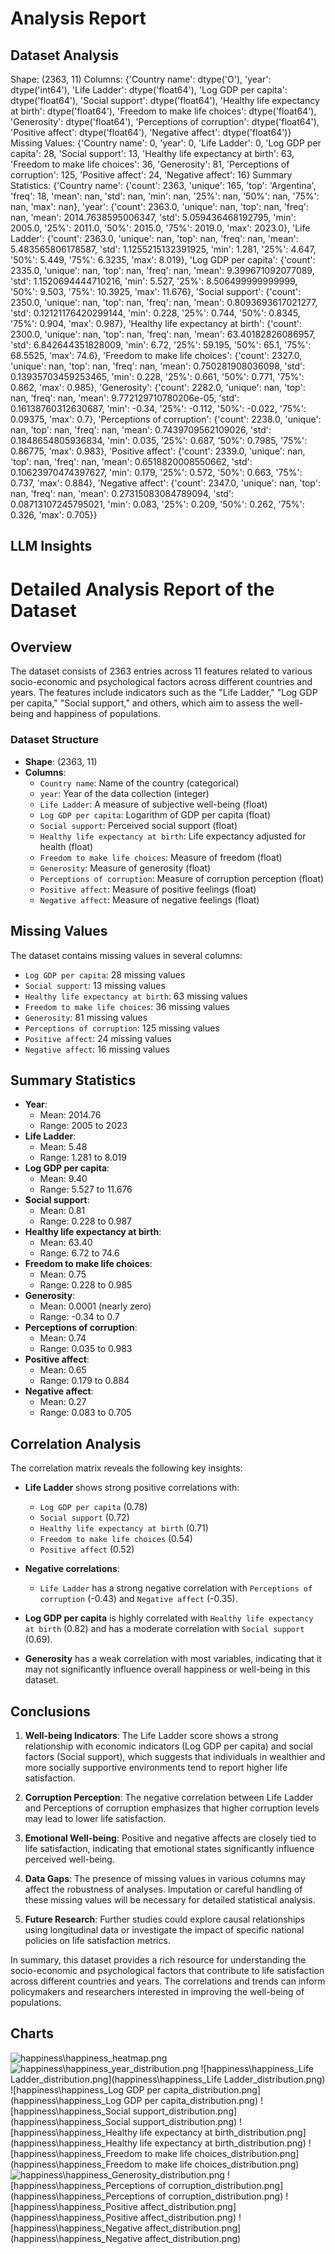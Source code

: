 # Analysis Report

## Dataset Analysis
Shape: (2363, 11)
Columns:
{'Country name': dtype('O'), 'year': dtype('int64'), 'Life Ladder': dtype('float64'), 'Log GDP per capita': dtype('float64'), 'Social support': dtype('float64'), 'Healthy life expectancy at birth': dtype('float64'), 'Freedom to make life choices': dtype('float64'), 'Generosity': dtype('float64'), 'Perceptions of corruption': dtype('float64'), 'Positive affect': dtype('float64'), 'Negative affect': dtype('float64')}
Missing Values:
{'Country name': 0, 'year': 0, 'Life Ladder': 0, 'Log GDP per capita': 28, 'Social support': 13, 'Healthy life expectancy at birth': 63, 'Freedom to make life choices': 36, 'Generosity': 81, 'Perceptions of corruption': 125, 'Positive affect': 24, 'Negative affect': 16}
Summary Statistics:
{'Country name': {'count': 2363, 'unique': 165, 'top': 'Argentina', 'freq': 18, 'mean': nan, 'std': nan, 'min': nan, '25%': nan, '50%': nan, '75%': nan, 'max': nan}, 'year': {'count': 2363.0, 'unique': nan, 'top': nan, 'freq': nan, 'mean': 2014.7638595006347, 'std': 5.059436468192795, 'min': 2005.0, '25%': 2011.0, '50%': 2015.0, '75%': 2019.0, 'max': 2023.0}, 'Life Ladder': {'count': 2363.0, 'unique': nan, 'top': nan, 'freq': nan, 'mean': 5.483565806178587, 'std': 1.1255215132391925, 'min': 1.281, '25%': 4.647, '50%': 5.449, '75%': 6.3235, 'max': 8.019}, 'Log GDP per capita': {'count': 2335.0, 'unique': nan, 'top': nan, 'freq': nan, 'mean': 9.399671092077089, 'std': 1.1520694444710216, 'min': 5.527, '25%': 8.506499999999999, '50%': 9.503, '75%': 10.3925, 'max': 11.676}, 'Social support': {'count': 2350.0, 'unique': nan, 'top': nan, 'freq': nan, 'mean': 0.8093693617021277, 'std': 0.12121176420299144, 'min': 0.228, '25%': 0.744, '50%': 0.8345, '75%': 0.904, 'max': 0.987}, 'Healthy life expectancy at birth': {'count': 2300.0, 'unique': nan, 'top': nan, 'freq': nan, 'mean': 63.40182826086957, 'std': 6.842644351828009, 'min': 6.72, '25%': 59.195, '50%': 65.1, '75%': 68.5525, 'max': 74.6}, 'Freedom to make life choices': {'count': 2327.0, 'unique': nan, 'top': nan, 'freq': nan, 'mean': 0.750281908036098, 'std': 0.13935703459253465, 'min': 0.228, '25%': 0.661, '50%': 0.771, '75%': 0.862, 'max': 0.985}, 'Generosity': {'count': 2282.0, 'unique': nan, 'top': nan, 'freq': nan, 'mean': 9.772129710780206e-05, 'std': 0.16138760312630687, 'min': -0.34, '25%': -0.112, '50%': -0.022, '75%': 0.09375, 'max': 0.7}, 'Perceptions of corruption': {'count': 2238.0, 'unique': nan, 'top': nan, 'freq': nan, 'mean': 0.7439709562109026, 'std': 0.1848654805936834, 'min': 0.035, '25%': 0.687, '50%': 0.7985, '75%': 0.86775, 'max': 0.983}, 'Positive affect': {'count': 2339.0, 'unique': nan, 'top': nan, 'freq': nan, 'mean': 0.6518820008550662, 'std': 0.10623970474397627, 'min': 0.179, '25%': 0.572, '50%': 0.663, '75%': 0.737, 'max': 0.884}, 'Negative affect': {'count': 2347.0, 'unique': nan, 'top': nan, 'freq': nan, 'mean': 0.27315083084789094, 'std': 0.08713107245795021, 'min': 0.083, '25%': 0.209, '50%': 0.262, '75%': 0.326, 'max': 0.705}}

## LLM Insights
# Detailed Analysis Report of the Dataset

## Overview
The dataset consists of 2363 entries across 11 features related to various socio-economic and psychological factors across different countries and years. The features include indicators such as the "Life Ladder," "Log GDP per capita," "Social support," and others, which aim to assess the well-being and happiness of populations.

### Dataset Structure
- **Shape**: (2363, 11)
- **Columns**:
  - `Country name`: Name of the country (categorical)
  - `year`: Year of the data collection (integer)
  - `Life Ladder`: A measure of subjective well-being (float)
  - `Log GDP per capita`: Logarithm of GDP per capita (float)
  - `Social support`: Perceived social support (float)
  - `Healthy life expectancy at birth`: Life expectancy adjusted for health (float)
  - `Freedom to make life choices`: Measure of freedom (float)
  - `Generosity`: Measure of generosity (float)
  - `Perceptions of corruption`: Measure of corruption perception (float)
  - `Positive affect`: Measure of positive feelings (float)
  - `Negative affect`: Measure of negative feelings (float)

## Missing Values
The dataset contains missing values in several columns:
- `Log GDP per capita`: 28 missing values
- `Social support`: 13 missing values
- `Healthy life expectancy at birth`: 63 missing values
- `Freedom to make life choices`: 36 missing values
- `Generosity`: 81 missing values
- `Perceptions of corruption`: 125 missing values
- `Positive affect`: 24 missing values
- `Negative affect`: 16 missing values

## Summary Statistics
- **Year**:
  - Mean: 2014.76
  - Range: 2005 to 2023
- **Life Ladder**:
  - Mean: 5.48
  - Range: 1.281 to 8.019
- **Log GDP per capita**:
  - Mean: 9.40
  - Range: 5.527 to 11.676
- **Social support**:
  - Mean: 0.81
  - Range: 0.228 to 0.987
- **Healthy life expectancy at birth**:
  - Mean: 63.40
  - Range: 6.72 to 74.6
- **Freedom to make life choices**:
  - Mean: 0.75
  - Range: 0.228 to 0.985
- **Generosity**:
  - Mean: 0.0001 (nearly zero)
  - Range: -0.34 to 0.7
- **Perceptions of corruption**:
  - Mean: 0.74
  - Range: 0.035 to 0.983
- **Positive affect**:
  - Mean: 0.65
  - Range: 0.179 to 0.884
- **Negative affect**:
  - Mean: 0.27
  - Range: 0.083 to 0.705

## Correlation Analysis
The correlation matrix reveals the following key insights:

- **Life Ladder** shows strong positive correlations with:
  - `Log GDP per capita` (0.78)
  - `Social support` (0.72)
  - `Healthy life expectancy at birth` (0.71)
  - `Freedom to make life choices` (0.54)
  - `Positive affect` (0.52)
  
- **Negative correlations**:
  - `Life Ladder` has a strong negative correlation with `Perceptions of corruption` (-0.43) and `Negative affect` (-0.35).
  
- **Log GDP per capita** is highly correlated with `Healthy life expectancy at birth` (0.82) and has a moderate correlation with `Social support` (0.69).

- **Generosity** has a weak correlation with most variables, indicating that it may not significantly influence overall happiness or well-being in this dataset.

## Conclusions
1. **Well-being Indicators**: The Life Ladder score shows a strong relationship with economic indicators (Log GDP per capita) and social factors (Social support), which suggests that individuals in wealthier and more socially supportive environments tend to report higher life satisfaction.

2. **Corruption Perception**: The negative correlation between Life Ladder and Perceptions of corruption emphasizes that higher corruption levels may lead to lower life satisfaction.

3. **Emotional Well-being**: Positive and negative affects are closely tied to life satisfaction, indicating that emotional states significantly influence perceived well-being.

4. **Data Gaps**: The presence of missing values in various columns may affect the robustness of analyses. Imputation or careful handling of these missing values will be necessary for detailed statistical analysis.

5. **Future Research**: Further studies could explore causal relationships using longitudinal data or investigate the impact of specific national policies on life satisfaction metrics.

In summary, this dataset provides a rich resource for understanding the socio-economic and psychological factors that contribute to life satisfaction across different countries and years. The correlations and trends can inform policymakers and researchers interested in improving the well-being of populations.

## Charts
![happiness\happiness_heatmap.png](happiness\happiness_heatmap.png)
![happiness\happiness_year_distribution.png](happiness\happiness_year_distribution.png)
![happiness\happiness_Life Ladder_distribution.png](happiness\happiness_Life Ladder_distribution.png)
![happiness\happiness_Log GDP per capita_distribution.png](happiness\happiness_Log GDP per capita_distribution.png)
![happiness\happiness_Social support_distribution.png](happiness\happiness_Social support_distribution.png)
![happiness\happiness_Healthy life expectancy at birth_distribution.png](happiness\happiness_Healthy life expectancy at birth_distribution.png)
![happiness\happiness_Freedom to make life choices_distribution.png](happiness\happiness_Freedom to make life choices_distribution.png)
![happiness\happiness_Generosity_distribution.png](happiness\happiness_Generosity_distribution.png)
![happiness\happiness_Perceptions of corruption_distribution.png](happiness\happiness_Perceptions of corruption_distribution.png)
![happiness\happiness_Positive affect_distribution.png](happiness\happiness_Positive affect_distribution.png)
![happiness\happiness_Negative affect_distribution.png](happiness\happiness_Negative affect_distribution.png)
